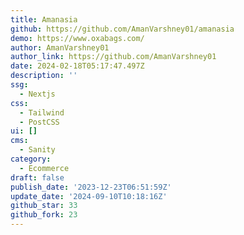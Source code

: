 ```yaml
---
title: Amanasia
github: https://github.com/AmanVarshney01/amanasia
demo: https://www.oxabags.com/
author: AmanVarshney01
author_link: https://github.com/AmanVarshney01
date: 2024-02-18T05:17:47.497Z
description: ''
ssg:
  - Nextjs
css:
  - Tailwind
  - PostCSS
ui: []
cms:
  - Sanity
category:
  - Ecommerce
draft: false
publish_date: '2023-12-23T06:51:59Z'
update_date: '2024-09-10T10:18:16Z'
github_star: 33
github_fork: 23
---
```

